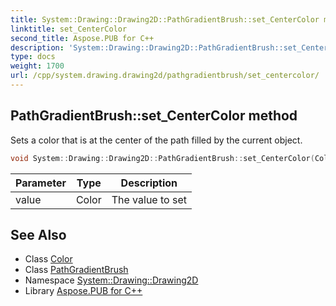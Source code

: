 ```yaml
---
title: System::Drawing::Drawing2D::PathGradientBrush::set_CenterColor method
linktitle: set_CenterColor
second_title: Aspose.PUB for C++
description: 'System::Drawing::Drawing2D::PathGradientBrush::set_CenterColor method. Sets a color that is at the center of the path filled by the current object in C++.'
type: docs
weight: 1700
url: /cpp/system.drawing.drawing2d/pathgradientbrush/set_centercolor/
---
```

## PathGradientBrush::set_CenterColor method


Sets a color that is at the center of the path filled by the current object.

```cpp
void System::Drawing::Drawing2D::PathGradientBrush::set_CenterColor(Color value)
```


| Parameter | Type | Description |
| --- | --- | --- |
| value | Color | The value to set |

## See Also

* Class [Color](../../../system.drawing/color/)
* Class [PathGradientBrush](../)
* Namespace [System::Drawing::Drawing2D](../../)
* Library [Aspose.PUB for C++](../../../)
